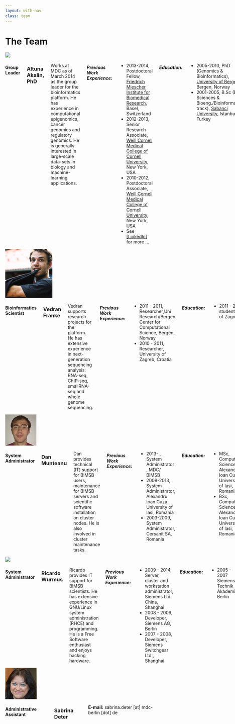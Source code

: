 ```yaml
---
layout: with-nav
class: team
---
```


# The Team

<div class="row">
  <img src="https://avatars.githubusercontent.com/u/638225" class="columns myroundThumb">
  <div class="large-10 columns" markdown="1">

#### Group Leader

### Altuna Akalin, PhD

Works at MDC as of March 2014 as the group leader for the
bioinformatics platform. He has experience in computational
epigenomics, cancer genomics and regulatory genomics. He is generally
interested in large-scale data-sets in biology and machine-learning
applications.

##### Previous Work Experience:

- 2013-2014, Postdoctoral Fellow,
  [Friedrich Miescher Institute for Biomedical Research](http://www.fmi.ch),
  Basel, Switzerland
- 2012-2013, Senior Research Associate,
  [Weill Cornell Medical College of Cornell University](http://weill.cornell.edu),
  New York, USA
- 2010-2012, Postdoctoral Associate,
  [Weill Cornell Medical College of Cornell University](http://weill.cornell.edu),
  New York, USA
- See [[LinkedIn]](http://www.linkedin.com/in/altunaakalin) for more
  ...

##### Education:

- 2005-2010, PhD (Genomics &amp; Bioinformatics), [University of Bergen](http://www.uib.no), Bergen, Norway
- 2001-2005, B.Sc (Bio. Sciences &amp; Bioeng./Bioinformatics track), [Sabanci University](http://www.sabanciuniv.edu), Istanbul, Turkey

**Publications:** [[PubMed]](http://www.ncbi.nlm.nih.gov/pubmed/?term=Akalin%2C+Altuna%5BFull+Author+Name%5D++OR+Alkalin%2C+Altuna%5BFull+Author+Name%5D)
[[GoogleScholar]](http://scholar.google.com/citations?user=UWxaFlcAAAAJ&amp;hl=en) [[ImpactStory]](https://impactstory.org/AltunaAkalin)

**Websites:**
[[LinkedIn]](http://www.linkedin.com/in/altunaakalin)
[[Mendeley]](http://www.mendeley.com/profiles/altuna-akalin/)
[[Github]](https://github.com/al2na)
[[slideshare]](http://www.slideshare.net/altunaakalin)
[[blog]](http://zvfak.blogspot.com)

**E-mail:** altuna.akalin [at] mdc-berlin [dot] de
</div></div>


<div class="row">
  <img src="img/team/vedran.jpg" class="columns myroundThumb">
  <div class="large-10 columns" markdown="1">

#### Bioinformatics Scientist

### Vedran Franke

Vedran supports research projects for the platform. He has extensive experience in next-generation sequencing analysis: RNA-seq, ChIP-seq, smallRNA-seq and whole genome sequencing. 


##### Previous Work Experience:
- 2011 - 2011, Researcher,Uni Research/Bergen Center for Computational Science, Bergen, Norway
- 2010 - 2011, Researcher, University of Zagreb, Croatia

##### Education:
- 2011 - 2014 PhD student,University of Zagreb, Croatia

**Publications:** [[PubMed]](http://www.ncbi.nlm.nih.gov/pubmed?term=Franke%2C%20Vedran[Full%20Author%20Name])

**Websites:**
[[LinkedIn]](https://www.linkedin.com/pub/vedran-franke/24/ba/103)
[[Github]](https://github.com/frenkiboy)


**E-mail:** vedran.franke [at] mdc-berlin [dot] de
</div></div>


<div class="row">
  <img src="img/team/danyel.jpg" class="columns myroundThumb">
  <div class="large-10 columns" markdown="1">

#### System Administrator

### Dan Munteanu

Dan provides technical (IT) support for BIMSB users, maintenance for
BIMSB servers and scientific software installation on cluster
nodes. He is also involved in cluster maintenance tasks.

##### Previous Work Experience:

- 2013- , System Administrator , MDC/ BIMSB
- 2009-2013, System Administrator, Alexandru Ioan Cuza University of
  Iasi, Romania
- 2003-2009, System Administrator, Cersanit SA, Romania

##### Education:

- MSc, Computer Science, Alexandru Ioan Cuza University of Iasi, Romania
- BSc, Computer Science, Alexandru Ioan Cuza University of Iasi, Romania

**Websites:**
[[LinkedIn]](http://de.linkedin.com/pub/dan-munteanu/37/204/642)

**E-mail:** dan.munteanu [at] mdc-berlin [dot] de
</div></div>



<div class="row">
  <img src="https://avatars.githubusercontent.com/u/47740" class="columns myroundThumb">
  <div class="large-10 columns" markdown="1">

#### System Administrator

### Ricardo Wurmus

Ricardo provides IT support for BIMSB scientists.  He has extensive
experience in GNU/Linux system administration (RHCE) and programming.
He is a Free Software enthusiast and enjoys hacking hardware.


##### Previous Work Experience:
- 2009 - 2014, Server, cluster and workstation administrator, Siemens Ltd. China, Shanghai
- 2008 - 2009, Developer, Siemens AG, Berlin
- 2007 - 2008, Developer, Siemens Switchgear Ltd., Shanghai

##### Education:
- 2005 - 2007 Siemens Technik Akademie, Berlin

**Websites:**
[[Homepage]](http://elephly.net)
[[Github]](https://github.com/rekado)
[[Gitorious]](https://gitorious.org/~rekado)

**E-mail:** ricardo.wurmus [at] mdc-berlin [dot] de
</div></div>



<div class="row">
  <img src="img/team/sabrina.jpg" class="columns myroundThumb">
  <div class="large-10 columns" markdown="1">

#### Administrative Assistant

### Sabrina Deter

**E-mail:** sabrina.deter [at] mdc-berlin [dot] de
</div></div>
